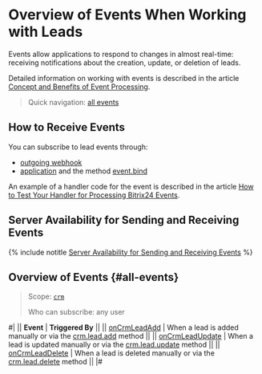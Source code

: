# Overview of Events When Working with Leads

Events allow applications to respond to changes in almost real-time: receiving notifications about the creation, update, or deletion of leads.

Detailed information on working with events is described in the article [Concept and Benefits of Event Processing](../../../events/index.md).

> Quick navigation: [all events](#all-events)

## How to Receive Events

You can subscribe to lead events through:

- [outgoing webhook](../../../../local-integrations/local-webhooks.md)
- [application](../../../app-installation/index.md) and the method [event.bind](../../../events/event-bind.md)

An example of a handler code for the event is described in the article [How to Test Your Handler for Processing Bitrix24 Events](../../../events/test-handler.md).

## Server Availability for Sending and Receiving Events

{% include notitle [Server Availability for Sending and Receiving Events](../../../../_includes/events-index.md) %}

## Overview of Events {#all-events}

> Scope: [`crm`](../../../scopes/permissions.md)
>
> Who can subscribe: any user

#|
|| **Event** | **Triggered By** ||
|| [onCrmLeadAdd](./on-crm-lead-add.md) | When a lead is added manually or via the [crm.lead.add](../crm-lead-add.md) method ||
|| [onCrmLeadUpdate](./on-crm-lead-update.md) | When a lead is updated manually or via the [crm.lead.update](../crm-lead-update.md) method ||
|| [onCrmLeadDelete](./on-crm-lead-delete.md) | When a lead is deleted manually or via the [crm.lead.delete](../crm-lead-delete.md) method ||
|#